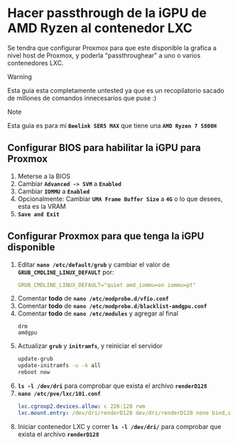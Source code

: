 # Hacer passthrough de la iGPU de AMD Ryzen al contenedor LXC
Se tendra que configurar Proxmox para que este disponible la grafica a nivel host de Proxmox, y poderla "passthroughear" a uno o varios contenedores LXC.  

> [!WARNING]
> Esta guia esta completamente untested ya que es un recopilatorio sacado de millones de comandos innecesarios que puse :)  

> [!NOTE]
> Esta guia es para mi **`Beelink SER5 MAX`** que tiene una **`AMD Ryzen 7 5800H`**  

## Configurar BIOS para habilitar la iGPU para Proxmox
1. Meterse a la BIOS
2. Cambiar **`Advanced -> SVM`** a **`Enabled`**
3. Cambiar **`IOMMU`** a **`Enabled`**
4. Opcionalmente: Cambiar **`UMA Frame Buffer Size`** a **`4G`** o lo que desees, esta es la VRAM
5. **`Save and Exit`**

## Configurar Proxmox para que tenga la iGPU disponible
1. Editar **`nano /etc/default/grub`** y cambiar el valor de **`GRUB_CMDLINE_LINUX_DEFAULT`** por:
    ```yaml
    GRUB_CMDLINE_LINUX_DEFAULT="quiet amd_iommu=on iommu=pt"
    ```
2. Comentar **todo** de **`nano /etc/modprobe.d/vfio.conf`**
3. Comentar **todo** de **`nano /etc/modprobe.d/blacklist-amdgpu.conf`**
4. Comentar **todo** de **`nano /etc/modules`** y agregar al final
    ```
    drm
    amdgpu
    ```
5. Actualizar **`grub`** y **`initramfs`**, y reiniciar el servidor
    ```sh
    update-grub
    update-initramfs -u -k all
    reboot now
    ```
6. **`ls -l /dev/dri`** para comprobar que exista el archivo **`renderD128`**
7. **`nano /etc/pve/lxc/101.conf`**
    ```yaml
    lxc.cgroup2.devices.allow: c 226:128 rwm
    lxc.mount.entry: /dev/dri/renderD128 dev/dri/renderD128 none bind,create=file
    ```
8. Iniciar contenedor LXC y correr **`ls -l /dev/dri/`** para comprobar que exista el archivo **`renderD128`**